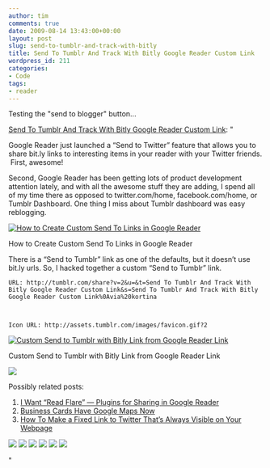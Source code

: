 ```yaml
---
author: tim
comments: true
date: 2009-08-14 13:43:00+00:00
layout: post
slug: send-to-tumblr-and-track-with-bitly
title: Send To Tumblr And Track With Bitly Google Reader Custom Link
wordpress_id: 211
categories:
- Code
tags:
- reader
---
```


Testing the "send to blogger" button...

[Send To Tumblr And Track With Bitly Google Reader Custom Link](http://labs.kortina.net/2009/08/13/send-to-tumblr-and-track-with-bitly-google-reader-custom-link/): "

Google Reader just launched a “Send to Twitter” feature that allows you to share bit.ly links to interesting items in your reader with your Twitter friends.  First, awesome!




Second, Google Reader has been getting lots of product development attention lately, and with all the awesome stuff they are adding, I spend all of my time there as opposed to twitter.com/home, facebook.com/home, or Tumblr Dashboard. One thing I miss about Tumblr dashboard was easy reblogging.




[![How to Create Custom Send To Links in Google Reader](http://labs.kortina.net/files/2009/08/2009-08-13_2354-300x173.png)](http://labs.kortina.net/files/2009/08/2009-08-13_2354.png)

How to Create Custom Send To Links in Google Reader




There is a “Send to Tumblr” link as one of the defaults, but it doesn’t use bit.ly urls. So, I hacked together a custom “Send to Tumblr” link.




`URL: http://tumblr.com/share?v=2&u=&t=Send To Tumblr And Track With Bitly Google Reader Custom Link&s=Send To Tumblr And Track With Bitly Google Reader Custom Link%0Avia%20kortina`




` `




`Icon URL: http://assets.tumblr.com/images/favicon.gif?2`




[![Custom Send to Tumblr with Bitly Link from Google Reader Link](http://labs.kortina.net/files/2009/08/2009-08-13_2351-300x170.png)](http://labs.kortina.net/files/2009/08/2009-08-13_2351.png)

Custom Send to Tumblr with Bitly Link from Google Reader Link


![](http://labs.kortina.net/?ak_action=api_record_view&id=351&type=feed)



Possibly related posts:

  1. [I Want “Read Flare” — Plugins for Sharing in Google Reader](http://labs.kortina.net/2009/07/26/i-want-read-flare-plugins-for-sharing-in-google-reader/)
  2. [Business Cards Have Google Maps Now](http://labs.kortina.net/2009/08/05/business-cards-have-google-maps-now/)
  3. [How To Make a Fixed Link to Twitter That’s Always Visible on Your Webpage](http://labs.kortina.net/2009/07/13/how-to-make-a-fixed-link-to-twitter-thats-always-visible-on-your-webpage/)


[![](http://feeds.feedburner.com/~ff/kortina-essays?d=yIl2AUoC8zA)](http://feeds.feedburner.com/~ff/kortina-essays?a=o2hn6f5JGDQ:skeQbrLiUSU:yIl2AUoC8zA) [![](http://feeds.feedburner.com/~ff/kortina-essays?i=o2hn6f5JGDQ:skeQbrLiUSU:D7DqB2pKExk)](http://feeds.feedburner.com/~ff/kortina-essays?a=o2hn6f5JGDQ:skeQbrLiUSU:D7DqB2pKExk) [![](http://feeds.feedburner.com/~ff/kortina-essays?d=qj6IDK7rITs)](http://feeds.feedburner.com/~ff/kortina-essays?a=o2hn6f5JGDQ:skeQbrLiUSU:qj6IDK7rITs) [![](http://feeds.feedburner.com/~ff/kortina-essays?i=o2hn6f5JGDQ:skeQbrLiUSU:gIN9vFwOqvQ)](http://feeds.feedburner.com/~ff/kortina-essays?a=o2hn6f5JGDQ:skeQbrLiUSU:gIN9vFwOqvQ) [![](http://feeds.feedburner.com/~ff/kortina-essays?d=7Q72WNTAKBA)](http://feeds.feedburner.com/~ff/kortina-essays?a=o2hn6f5JGDQ:skeQbrLiUSU:7Q72WNTAKBA) [![](http://feeds.feedburner.com/~ff/kortina-essays?d=c-S6u7MTCTE)](http://feeds.feedburner.com/~ff/kortina-essays?a=o2hn6f5JGDQ:skeQbrLiUSU:c-S6u7MTCTE)


"
